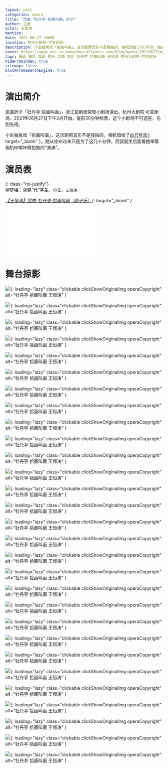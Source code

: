 ```yaml
---
layout: post
categories: opera
title: "昆曲「牡丹亭·拾画叫画」折子"
author: 立泉
actor: 王恒涛
mention: 
date: 2021-06-27 +0800
location: 杭州大剧院·可变剧场
description: 小生独角戏「拾画叫画」，这次剧照其实不是我拍的，相机借给了@万年欢，她从徐州过来只是为了这几十分钟，而我就坐后面看她举着相机咔嚓咔嚓拍她的“涛涛”。
cover: https://apqx.oss-cn-hangzhou.aliyuncs.com/blog/opera/20210627/mudanting_shihuajiaohua/DSC06421_thumb.jpg
tags: 看剧 摄影 戏剧 杭州 昆曲 浙昆 牡丹亭 拾画叫画 王恒涛 杭州大剧院·可变剧场
hideFromIndex: true
sitemap: false
blockFromSearchEngine: true
---
```


# 演出简介

昆曲折子「牡丹亭·拾画叫画」，浙江昆剧团常规小剧场演出，杭州大剧院·可变剧场，2021年06月27日下午2点开始，提前30分钟检票，这个小剧场不可选座，先到先得。

小生独角戏「拾画叫画」，这次剧照其实不是我拍的，相机借给了[@万年欢](https://weibo.com/u/5861759167){: target="_blank" }，她从徐州过来只是为了这几十分钟，而我就坐后面看她举着相机咔嚓咔嚓拍她的“涛涛”。

# 演员表

{: class="no-justify"}  
柳梦梅：浙昆“代”字辈，小生，`王恒涛`

*[【王恒涛】昆曲-牡丹亭·拾画叫画（颜子乐）](https://www.bilibili.com/video/BV1Do4y1k7zS){: target="_blank" }*

<div class="video-container">
<iframe loading="lazy" src="//player.bilibili.com/player.html?aid=376300083&bvid=BV1Do4y1k7zS&cid=361108514&page=1&autoplay=0" scrolling="no" border="0" frameborder="no" framespacing="0" allowfullscreen="true"> </iframe>
</div>

# 舞台掠影

![](https://apqx.oss-cn-hangzhou.aliyuncs.com/blog/opera/20210627/mudanting_shihuajiaohua/DSC06410_thumb.jpg){: loading="lazy" class="clickable clickShowOriginalImg operaCopyright" alt="牡丹亭 拾画叫画 王恒涛" }

![](https://apqx.oss-cn-hangzhou.aliyuncs.com/blog/opera/20210627/mudanting_shihuajiaohua/DSC06413_thumb.jpg){: loading="lazy" class="clickable clickShowOriginalImg operaCopyright" alt="牡丹亭 拾画叫画 王恒涛" }

![](https://apqx.oss-cn-hangzhou.aliyuncs.com/blog/opera/20210627/mudanting_shihuajiaohua/DSC06414_thumb.jpg){: loading="lazy" class="clickable clickShowOriginalImg operaCopyright" alt="牡丹亭 拾画叫画 王恒涛" }

![](https://apqx.oss-cn-hangzhou.aliyuncs.com/blog/opera/20210627/mudanting_shihuajiaohua/DSC06419_thumb.jpg){: loading="lazy" class="clickable clickShowOriginalImg operaCopyright" alt="牡丹亭 拾画叫画 王恒涛" }

![](https://apqx.oss-cn-hangzhou.aliyuncs.com/blog/opera/20210627/mudanting_shihuajiaohua/DSC06421_thumb.jpg){: loading="lazy" class="clickable clickShowOriginalImg operaCopyright" alt="牡丹亭 拾画叫画 王恒涛" }

![](https://apqx.oss-cn-hangzhou.aliyuncs.com/blog/opera/20210627/mudanting_shihuajiaohua/DSC06426_thumb.jpg){: loading="lazy" class="clickable clickShowOriginalImg operaCopyright" alt="牡丹亭 拾画叫画 王恒涛" }

![](https://apqx.oss-cn-hangzhou.aliyuncs.com/blog/opera/20210627/mudanting_shihuajiaohua/DSC06433_thumb.jpg){: loading="lazy" class="clickable clickShowOriginalImg operaCopyright" alt="牡丹亭 拾画叫画 王恒涛" }

![](https://apqx.oss-cn-hangzhou.aliyuncs.com/blog/opera/20210627/mudanting_shihuajiaohua/DSC06439_thumb.jpg){: loading="lazy" class="clickable clickShowOriginalImg operaCopyright" alt="牡丹亭 拾画叫画 王恒涛" }

![](https://apqx.oss-cn-hangzhou.aliyuncs.com/blog/opera/20210627/mudanting_shihuajiaohua/DSC06440_thumb.jpg){: loading="lazy" class="clickable clickShowOriginalImg operaCopyright" alt="牡丹亭 拾画叫画 王恒涛" }

![](https://apqx.oss-cn-hangzhou.aliyuncs.com/blog/opera/20210627/mudanting_shihuajiaohua/DSC06443_thumb.jpg){: loading="lazy" class="clickable clickShowOriginalImg operaCopyright" alt="牡丹亭 拾画叫画 王恒涛" }

![](https://apqx.oss-cn-hangzhou.aliyuncs.com/blog/opera/20210627/mudanting_shihuajiaohua/DSC06451_thumb.jpg){: loading="lazy" class="clickable clickShowOriginalImg operaCopyright" alt="牡丹亭 拾画叫画 王恒涛" }

![](https://apqx.oss-cn-hangzhou.aliyuncs.com/blog/opera/20210627/mudanting_shihuajiaohua/DSC06452_thumb.jpg){: loading="lazy" class="clickable clickShowOriginalImg operaCopyright" alt="牡丹亭 拾画叫画 王恒涛" }

![](https://apqx.oss-cn-hangzhou.aliyuncs.com/blog/opera/20210627/mudanting_shihuajiaohua/DSC06453_thumb.jpg){: loading="lazy" class="clickable clickShowOriginalImg operaCopyright" alt="牡丹亭 拾画叫画 王恒涛" }

![](https://apqx.oss-cn-hangzhou.aliyuncs.com/blog/opera/20210627/mudanting_shihuajiaohua/DSC06454_thumb.jpg){: loading="lazy" class="clickable clickShowOriginalImg operaCopyright" alt="牡丹亭 拾画叫画 王恒涛" }

![](https://apqx.oss-cn-hangzhou.aliyuncs.com/blog/opera/20210627/mudanting_shihuajiaohua/DSC06457_thumb.jpg){: loading="lazy" class="clickable clickShowOriginalImg operaCopyright" alt="牡丹亭 拾画叫画 王恒涛" }

![](https://apqx.oss-cn-hangzhou.aliyuncs.com/blog/opera/20210627/mudanting_shihuajiaohua/DSC06459_thumb.jpg){: loading="lazy" class="clickable clickShowOriginalImg operaCopyright" alt="牡丹亭 拾画叫画 王恒涛" }

![](https://apqx.oss-cn-hangzhou.aliyuncs.com/blog/opera/20210627/mudanting_shihuajiaohua/DSC06460_thumb.jpg){: loading="lazy" class="clickable clickShowOriginalImg operaCopyright" alt="牡丹亭 拾画叫画 王恒涛" }

![](https://apqx.oss-cn-hangzhou.aliyuncs.com/blog/opera/20210627/mudanting_shihuajiaohua/DSC06468_thumb.jpg){: loading="lazy" class="clickable clickShowOriginalImg operaCopyright" alt="牡丹亭 拾画叫画 王恒涛" }

![](https://apqx.oss-cn-hangzhou.aliyuncs.com/blog/opera/20210627/mudanting_shihuajiaohua/DSC06470_thumb.jpg){: loading="lazy" class="clickable clickShowOriginalImg operaCopyright" alt="牡丹亭 拾画叫画 王恒涛" }

![](https://apqx.oss-cn-hangzhou.aliyuncs.com/blog/opera/20210627/mudanting_shihuajiaohua/DSC06475_thumb.jpg){: loading="lazy" class="clickable clickShowOriginalImg operaCopyright" alt="牡丹亭 拾画叫画 王恒涛" }

![](https://apqx.oss-cn-hangzhou.aliyuncs.com/blog/opera/20210627/mudanting_shihuajiaohua/DSC06476_thumb.jpg){: loading="lazy" class="clickable clickShowOriginalImg operaCopyright" alt="牡丹亭 拾画叫画 王恒涛" }

![](https://apqx.oss-cn-hangzhou.aliyuncs.com/blog/opera/20210627/mudanting_shihuajiaohua/DSC06477_thumb.jpg){: loading="lazy" class="clickable clickShowOriginalImg operaCopyright" alt="牡丹亭 拾画叫画 王恒涛" }

![](https://apqx.oss-cn-hangzhou.aliyuncs.com/blog/opera/20210627/mudanting_shihuajiaohua/DSC06479_thumb.jpg){: loading="lazy" class="clickable clickShowOriginalImg operaCopyright" alt="牡丹亭 拾画叫画 王恒涛" }

![](https://apqx.oss-cn-hangzhou.aliyuncs.com/blog/opera/20210627/mudanting_shihuajiaohua/DSC06482_thumb.jpg){: loading="lazy" class="clickable clickShowOriginalImg operaCopyright" alt="牡丹亭 拾画叫画 王恒涛" }

![](https://apqx.oss-cn-hangzhou.aliyuncs.com/blog/opera/20210627/mudanting_shihuajiaohua/DSC06487_thumb.jpg){: loading="lazy" class="clickable clickShowOriginalImg operaCopyright" alt="牡丹亭 拾画叫画 王恒涛" }

![](https://apqx.oss-cn-hangzhou.aliyuncs.com/blog/opera/20210627/mudanting_shihuajiaohua/DSC06499_thumb.jpg){: loading="lazy" class="clickable clickShowOriginalImg operaCopyright" alt="牡丹亭 拾画叫画 王恒涛" }

![](https://apqx.oss-cn-hangzhou.aliyuncs.com/blog/opera/20210627/mudanting_shihuajiaohua/DSC06510_thumb.jpg){: loading="lazy" class="clickable clickShowOriginalImg operaCopyright" alt="牡丹亭 拾画叫画 王恒涛" }

![](https://apqx.oss-cn-hangzhou.aliyuncs.com/blog/opera/20210627/mudanting_shihuajiaohua/DSC06516_thumb.jpg){: loading="lazy" class="clickable clickShowOriginalImg operaCopyright" alt="牡丹亭 拾画叫画 王恒涛" }

![](https://apqx.oss-cn-hangzhou.aliyuncs.com/blog/opera/20210627/mudanting_shihuajiaohua/DSC06529_thumb.jpg){: loading="lazy" class="clickable clickShowOriginalImg operaCopyright" alt="牡丹亭 拾画叫画 王恒涛" }